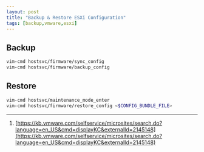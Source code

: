 ```yaml
---
layout: post
title: "Backup & Restore ESXi Configuration"
tags: [backup,vmware,esxi]
---
```


## Backup
```bash
vim-cmd hostsvc/firmware/sync_config
vim-cmd hostsvc/firmware/backup_config
```

## Restore
```bash
vim-cmd hostsvc/maintenance_mode_enter
vim-cmd hostsvc/firmware/restore_config <$CONFIG_BUNDLE_FILE>
```

---
1. [https://kb.vmware.com/selfservice/microsites/search.do?language=en_US&cmd=displayKC&externalId=2145148](https://kb.vmware.com/selfservice/microsites/search.do?language=en_US&cmd=displayKC&externalId=2145148)
